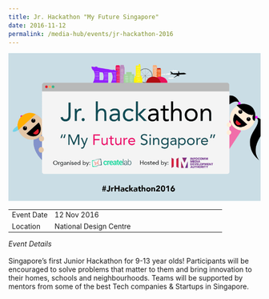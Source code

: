 ```yaml
---
title: Jr. Hackathon "My Future Singapore"
date: 2016-11-12
permalink: /media-hub/events/jr-hackathon-2016
---
```

![Jr Hackathon 2016](/images/media-hub/events/till-2020/jr-hackathon-2016.png)

<table style="width:100%">
  <tr>
    <td style="width:20%">Event Date</td>	
    <td style="width:80%">12 Nov 2016</td>	
  </tr>
  <tr>
	<td>Location</td>
	<td>National Design Centre</td>	
  </tr>
</table>

*Event Details*<br>		
Singapore’s first Junior Hackathon for 9-13 year olds! Participants will be encouraged to solve problems that matter to them and bring innovation to their homes, schools and neighbourhoods. Teams will be supported by mentors from some of the best Tech companies & Startups in Singapore.